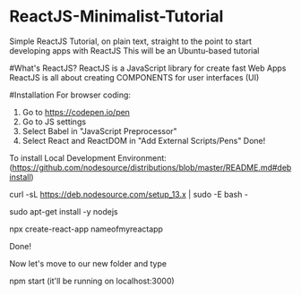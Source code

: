 # ReactJS-Minimalist-Tutorial
Simple ReactJS Tutorial, on plain text, straight to the point to start developing apps with ReactJS
This will be an Ubuntu-based tutorial

#What's ReactJS?
ReactJS is a JavaScript library for create fast Web Apps
ReactJS is all about creating COMPONENTS for user interfaces (UI)

#Installation
For browser coding:
1. Go to https://codepen.io/pen 
2. Go to JS settings
3. Select Babel in "JavaScript Preprocessor"
4. Select React and ReactDOM in "Add External Scripts/Pens"
Done! 

To install Local Development Environment:
(https://github.com/nodesource/distributions/blob/master/README.md#debinstall)

curl -sL https://deb.nodesource.com/setup_13.x | sudo -E bash -

sudo apt-get install -y nodejs

npx create-react-app nameofmyreactapp

Done!

Now let's move to our new folder and type 

npm start (it'll be running on localhost:3000)


